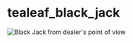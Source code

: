 tealeaf_black_jack
==================

![Black Jack from dealer's point of view](https://raw.github.com/jepetko/tealeaf_black_jack/master/black_jack_dealer.png)
